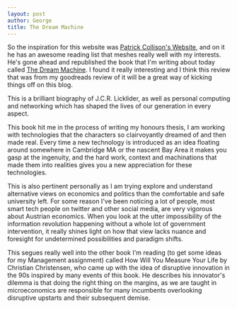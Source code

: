 ```yaml
---
layout: post
author: George
title: The Dream Machine
---
```

So the inspiration for this website was <a href="https://patrickcollison.com/">Patrick Collison's Website</a>, and on it he has an awesome reading list that meshes really well with my interests. He's gone ahead and republished the book that I'm writing about today called <a href="https://www.amazon.com.au/Dream-Machine-M-Mitchell-Waldrop/dp/1732265119">The Dream Machine</a>. I found it really interesting and I think this review that was from my goodreads review of it will be a great way of kicking things off on this blog. 

This is a brilliant biography of J.C.R. Licklider, as well as personal computing and networking which has shaped the lives of our generation in every aspect.

This book hit me in the process of writing my honours thesis, I am working with technologies that the characters so clairvoyantly dreamed of and then made real. Every time a new technology is introduced as an idea floating around somewhere in Cambridge MA or the nascent Bay Area it makes you gasp at the ingenuity, and the hard work, context and machinations that made them into realities gives you a new appreciation for these technologies.

This is also pertinent personally as I am trying explore and understand alternative views on economics and politics than the comfortable and safe university left. For some reason I've been noticing a lot of people, most smart tech people on twitter and other social media, are very vigorous about Austrian economics. When you look at the utter impossibility of the information revolution happening without a whole lot of government intervention, it really shines light on how that view lacks nuance and foresight for undetermined possibilities and paradigm shifts.

This segues really well into the other book I'm reading (to get some ideas for my Management assignment) called How Will You Measure Your Life by Christian Christensen, who came up with the idea of disruptive innovation in the 90s inspired by many events of this book. He describes his innovator's dilemma is that doing the right thing on the margins, as we are taught in microeconomics are responsible for many incumbents overlooking disruptive upstarts and their subsequent demise. 